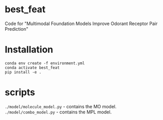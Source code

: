 # best_feat
Code for "Multimodal Foundation Models Improve Odorant
Receptor Pair Prediction"

# Installation
```
conda env create -f environment.yml
conda activate best_feat
pip install -e .
```

# scripts
`./model/molecule_model.py` - contains the MO model. <br>
`./model/combo_model.py` - contains the MPL model.